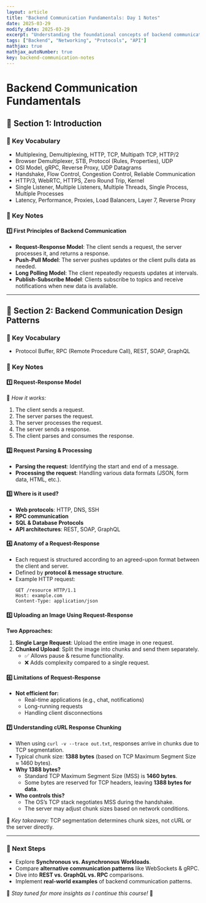 ```yaml
---
layout: article
title: "Backend Communication Fundamentals: Day 1 Notes"
date: 2025-03-29
modify_date: 2025-03-29
excerpt: "Understanding the foundational concepts of backend communication patterns, protocols, and request-response mechanisms."
tags: ["Backend", "Networking", "Protocols", "API"]
mathjax: true
mathjax_autoNumber: true
key: backend-communication-notes
---
```


# **Backend Communication Fundamentals**

## **🔹 Section 1: Introduction**
### **📌 Key Vocabulary**
- Multiplexing, Demultiplexing, HTTP, TCP, Multipath TCP, HTTP/2
- Browser Demultiplexer, STB, Protocol (Rules, Properties), UDP
- OSI Model, gRPC, Reverse Proxy, UDP Datagrams
- Handshake, Flow Control, Congestion Control, Reliable Communication
- HTTP/3, WebRTC, HTTPS, Zero Round Trip, Kernel
- Single Listener, Multiple Listeners, Multiple Threads, Single Process, Multiple Processes
- Latency, Performance, Proxies, Load Balancers, Layer 7, Reverse Proxy

### **📒 Key Notes**
#### **1️⃣ First Principles of Backend Communication**
- **Request-Response Model**: The client sends a request, the server processes it, and returns a response.
- **Push-Pull Model**: The server pushes updates or the client pulls data as needed.
- **Long Polling Model**: The client repeatedly requests updates at intervals.
- **Publish-Subscribe Model**: Clients subscribe to topics and receive notifications when new data is available.

---

## **🔹 Section 2: Backend Communication Design Patterns**
### **📌 Key Vocabulary**
- Protocol Buffer, RPC (Remote Procedure Call), REST, SOAP, GraphQL

### **📒 Key Notes**
#### **1️⃣ Request-Response Model**
📌 *How it works:*
1. The client sends a request.
2. The server parses the request.
3. The server processes the request.
4. The server sends a response.
5. The client parses and consumes the response.

#### **2️⃣ Request Parsing & Processing**
- **Parsing the request**: Identifying the start and end of a message.
- **Processing the request**: Handling various data formats (JSON, form data, HTML, etc.).

#### **3️⃣ Where is it used?**
- **Web protocols**: HTTP, DNS, SSH
- **RPC communication**
- **SQL & Database Protocols**
- **API architectures**: REST, SOAP, GraphQL

#### **4️⃣ Anatomy of a Request-Response**
- Each request is structured according to an agreed-upon format between the client and server.
- Defined by **protocol & message structure**.
- Example HTTP request:
  ```
  GET /resource HTTP/1.1
  Host: example.com
  Content-Type: application/json
  ```

#### **5️⃣ Uploading an Image Using Request-Response**
**Two Approaches:**
1. **Single Large Request**: Upload the entire image in one request.
2. **Chunked Upload**: Split the image into chunks and send them separately.
   - ✅ Allows pause & resume functionality.
   - ❌ Adds complexity compared to a single request.

#### **6️⃣ Limitations of Request-Response**
- **Not efficient for:**
  - Real-time applications (e.g., chat, notifications)
  - Long-running requests
  - Handling client disconnections

#### **7️⃣ Understanding cURL Response Chunking**
- When using `curl -v --trace out.txt`, responses arrive in chunks due to TCP segmentation.
- Typical chunk size: **1388 bytes** (based on TCP Maximum Segment Size ≈ 1460 bytes).
- **Why 1388 bytes?**
  - Standard TCP Maximum Segment Size (MSS) is **1460 bytes**.
  - Some bytes are reserved for TCP headers, leaving **1388 bytes for data**.
- **Who controls this?**
  - The OS’s TCP stack negotiates MSS during the handshake.
  - The server may adjust chunk sizes based on network conditions.

📌 *Key takeaway:* TCP segmentation determines chunk sizes, not cURL or the server directly.

---

### **🔮 Next Steps**
- Explore **Synchronous vs. Asynchronous Workloads**.
- Compare **alternative communication patterns** like WebSockets & gRPC.
- Dive into **REST vs. GraphQL vs. RPC** comparisons.
- Implement **real-world examples** of backend communication patterns.

📢 *Stay tuned for more insights as I continue this course!* 🚀


